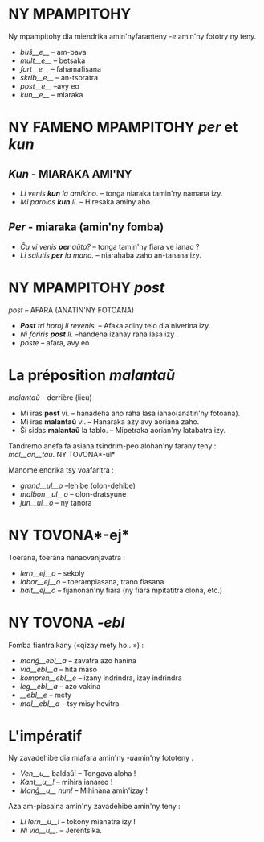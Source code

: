# NY MPAMPITOHY

Ny mpampitohy dia miendrika amin'nyfaranteny *-e* amin'ny fototry ny teny.

- *buŝ__e__*   – am-bava
- *mult__e__*  – betsaka
- *fort__e__*  – fahamafisana
- *skrib__e__* – an-tsoratra
- *post__e__*  –avy eo 
- *kun__e__*   – miaraka
 

# NY FAMENO MPAMPITOHY *per* et *kun*

## *Kun* - MIARAKA AMI'NY        

- *Li venis __kun__ la amikino.* – tonga niaraka tamin'ny namana izy.    
- *Mi parolos __kun__ li.*       – Hiresaka aminy aho. 

## *Per* - miaraka (amin'ny fomba)

- *Ĉu vi venis __per__ aŭto?*   – tonga tamin'ny fiara ve ianao ?
- *Li salutis __per__ la mano.* – niarahaba zaho an-tanana izy.


# NY MPAMPITOHY *post*

*post* – AFARA (ANATIN'NY FOTOANA)

- *__Post__ tri horoj li revenis.* – Afaka adiny telo dia niverina izy.
- *Ni foriris __post__ li.* –handeha izahay raha lasa izy .
- *poste* – afara, avy eo
 

# La préposition *malantaŭ*

*malantaŭ* - derrière (lieu)

- Mi iras __post__ vi. – hanadeha aho raha lasa ianao(anatin'ny fotoana).
- Mi iras __malantaŭ__ vi. – Hanaraka azy avy aoriana zaho.
- Ŝi sidas __malantaŭ__ la tablo. – Mipetraka aorian'ny latabatra izy.

Tandremo anefa fa asiana tsindrim-peo alohan'ny farany teny : *mal__an__taŭ*.
 NY TOVONA*-ul*

Manome endrika tsy voafaritra :

- *grand__ul__o*  –lehibe  (olon-dehibe)
- *malbon__ul__o* – olon-dratsyune 
- *jun__ul__o*    – ny tanora
 

# NY TOVONA*-ej*

Toerana, toerana nanaovanjavatra :

- *lern__ej__o* – sekoly
- *labor__ej__o* – toerampiasana, trano fiasana
- *halt__ej__o* – fijanonan'ny fiara (ny fiara mpitatitra olona, etc.)

 
# NY TOVONA *-ebl*

Fomba fiantraikany («qizay mety ho…») :

- *manĝ__ebl__a* – zavatra azo hanina
- *vid__ebl__a* – hita maso
- *kompren__ebl__e* – izany indrindra, izay indrindra
- *leg__ebl__a* – azo vakina
- *__ebl__e* – mety
- *mal__ebl__a* – tsy misy hevitra

# L'impératif

Ny zavadehibe dia miafara amin'ny *-u*amin'ny fototeny .

- *Ven__u__* baldaŭ! – Tongava aloha !
- *Kant__u__!*       – mihira ianareo !
- *Manĝ__u__ nun!*   – Mihinàna amin'izay !

Aza am-piasaina amin'ny zavadehibe amin'ny teny :

- *Li lern__u__!* – tokony mianatra izy !
- *Ni vid__u__.*  – Jerentsika.
 
 

 
